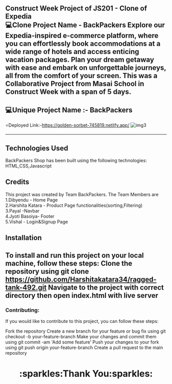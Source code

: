 Construct Week Project of JS201 - Clone of Expedia
<br/>
:computer:Clone Project Name - BackPackers
Explore our Expedia-inspired e-commerce platform, where you can effortlessly book accommodations at a wide range of hotels and access enticing vacation packages. Plan your dream getaway with ease and embark on unforgettable journeys, all from the comfort of your screen. This was a Collaborative Project from Masai School in Construct Week with a span of 5 days.
---
:computer:Unique Project Name  :- BackPackers
---
:star:Deployed Link:-https://golden-sorbet-745819.netlify.app/
![img3](https://github.com/Harshitakatara34/Clone-of-Expedia/assets/112870595/380711f1-0090-4232-80fb-67ff9d5f416b)

---
 ## Technologies Used
BackPackers Shop has been built using the following technologies:
HTML,CSS,Javascript
## Credits
This project was created by Team BackPackers. The Team Members are
<br>
1.Dibyendu - Home Page
<br>
2.Harshita Katara -  Product Page functionalities(sorting,Filtering)
<br>
3.Payal -Navbar
<br>
4.Jyoti Basoiya-  Footer
<br>
5.Vishal - Login&Signup Page
## Installation
To install and run this project on your local machine, follow these steps:
Clone the repository using git clone https://github.com/Harshitakatara34/ragged-tank-492.git
Navigate to the project with correct directory
then open index.html with live server
---

### Contributing:

If you would like to contribute to this project, you can follow these steps:

Fork the repository
Create a new branch for your feature or bug fix using git checkout -b your-feature-branch
Make your changes and commit them using git commit -am 'Add some feature'
Push your changes to your fork using git push origin your-feature-branch
Create a pull request to the main repository


<h1 align="center">:sparkles:Thank You:sparkles:</h1>
